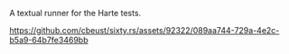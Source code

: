 A textual runner for the Harte tests.

https://github.com/cbeust/sixty.rs/assets/92322/089aa744-729a-4e2c-b5a9-64b7fe3469bb

